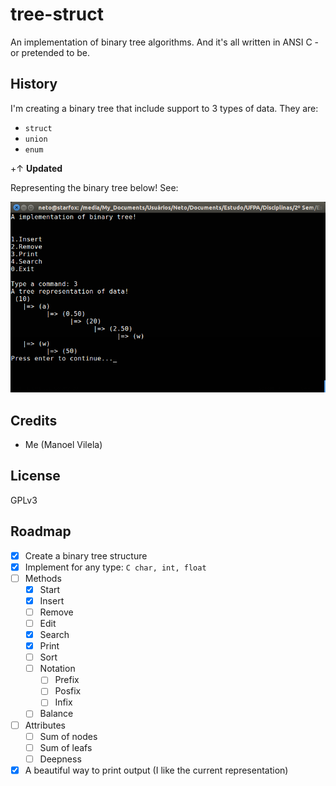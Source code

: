 # tree-struct

An implementation of binary tree algorithms. And it's all written in ANSI C - or pretended to be.

## History

I'm creating a binary tree that include support to 3 types of data. They are:
  * `struct`
  * `union`
  * `enum`

+↑ **Updated**

Representing the binary tree below! See:

![binary-tree](binary-tree.png)



## Credits

  * Me (Manoel Vilela)

## License

GPLv3

## Roadmap
  - [X] Create a binary tree structure
  - [X] Implement for any type: ```C
  char, int, float```
  - [ ] Methods
    - [X] Start 
    - [X] Insert 
    - [ ] Remove     
    - [ ] Edit 
    - [X] Search 
    - [X] Print 
    - [ ] Sort
    - [ ] Notation
      - [ ] Prefix
      - [ ] Posfix
      - [ ] Infix
    - [ ] Balance
  - [ ] Attributes
    - [ ] Sum of nodes
    - [ ] Sum of leafs
    - [ ] Deepness
  - [X] A beautiful way to print output (I like the current representation)